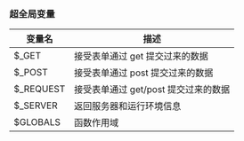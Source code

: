 ### 超全局变量

| 变量名     | 描述                                 |
| ---------- | ------------------------------------ |
| $\_GET     | 接受表单通过 get 提交过来的数据      |
| $\_POST    | 接受表单通过 post 提交过来的数据     |
| $\_REQUEST | 接受表单通过 get/post 提交过来的数据 |
| $\_SERVER  | 返回服务器和运行环境信息             |
| $GLOBALS   | 函数作用域                           |
